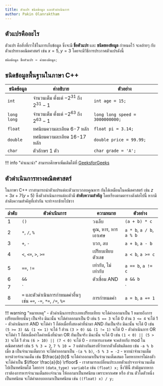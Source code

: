 ```yaml
---
title: ตัวแปร ชนิดข้อมูล และตัวดำเนินการ
author: Pakin Olanraktham
---
```


## ตัวแปรคืออะไร
ตัวแปร คือสิ่งที่เราใช้ในการเก็บข้อมูล ซึ่งจะมี **ชื่อตัวแปร** และ **ชนิดของข้อมูล** กำหนดไว้ จะคล้ายๆ กับตัวแปรทางคณิตศาสตร์ เช่น $x = 5, y = 3$ โดยจะมีวิธีการประกาศตัวแปรดังนี้

```c
ชนิดข้อมูล ชื่อตัวแปร = ค่าของข้อมูล;
```

## ชนิดข้อมูลพื้นฐานในภาษา C++

| ชนิดข้อมูล  | คำอธิบาย                                         | ตัวอย่าง                        |
| ----------- | ------------------------------------------------ | ------------------------------- |
| `int`       | จำนวนเต็ม ตั้งแต่ $-2^{31}$ ถึง $2^{31} - 1$ | `int age = 15;`                 |
| `long long` | จำนวนเต็ม ตั้งแต่ $-2^{63}$ ถึง $2^{63} - 1$ | `long long speed = 3000000000;` |
| `float`     | ทศนิยมความละเอียด 6-7 หลัก                       | `float pi = 3.14;`              |
| `double`    | ทศนิยมความละเอียด 16-17 หลัก                     | `double price = 99.99;`         |
| `char`      | ตัวอักษร 1 ตัว                                   | `char grade = 'A';`             |

!!! info "คำแนะนำ"
    สามารถศึกษาเพิ่มเติมได้ที่ [GeeksforGeeks](https://www.geeksforgeeks.org/c/data-types-in-c/)

## ตัวดำเนินการทางคณิตศาสตร์

ในภาษา C++ เราสามารถนำตัวแปรแต่ละตัวมาบวกลบคูณหาร กันได้เหมือนในคณิตศาสตร์ เช่น $z = 3x+7(y+5)$ ซึ่งตัวดำเนินการแต่ละตัวมี **ลำดับความสำคัญ** โดยเรียงตามตารางดังต่อไปนี้ หากมีลำดับความสำคัญที่เท่ากัน จะทำจากซ้ายไปขวา

| ลำดับ | ตัวดำเนินการ                         | ความหมาย                     | ตัวอย่าง                      |
|-------|-------------------------------------|------------------------------|------------------------------|
| 1     | `()`                                | วงเล็บ                       | `(a + b) * c`                |
| 2     | `*`, `/`, `%`                       | คูณ, หาร, หารเอาเศษ         | `a * b`, `a / b`, `a % b`    |
| 3     | `+`, `-`                           | บวก, ลบ                      | `a + b`, `a - b`             |
| 4     | `<`, `<=`, `>`, `>=`               | เปรียบเทียบตัวเลข            | `a < b`, `a >= c`            |
| 5     | `==`, `!=`                         | เท่ากับ, ไม่เท่ากับ          | `a == b`, `a != c`           |
| 6     | `&&`                              | ตัวเชื่อม AND         | `a && b`                     |
| 7     | `||`                              | ตัวเชื่อม OR          | `a || b`                     |
| 8     | `=` และตัวดำเนินการกำหนดค่าอื่นๆ เช่น `+=`, `-=`, `*=`, `/=`, `%=` | การกำหนดค่า                 | `a = b`, `a += 1`            |

!!! warning "หมายเหตุ"
    - ตัวดำเนินการประเภทเปรียบเทียบ จะได้ค่าออกมาเป็น 1 หมายถึงการเปรียบเทียบนั้นๆ เป็นจริง มิฉะนั้น จะได้ค่าออกมาเป็น 0 เช่น `5 == 3` จะได้ 0 ส่วน `3 <= 4` จะได้ 1
    - ตัวดำเนินการ AND จะได้ค่า 1 ก็ต่อเมื่อทั้งสองค่าที่นำมา AND กันเป็นจริง มิฉะนั้น จะได้ 0 เช่น `(5 >= 3) && (1 <= 1)` จะได้ 1 ส่วน `(3 > 0) && (1 != 1)` จะได้ 0
    - ตัวดำเนินการ OR จะได้ค่า 1 ก็ต่อเมื่อค่าใดค่าหนึ่งที่นำมา OR กันเป็นจริง มิฉะนั้น จะได้ 0 เช่น `(1 < 0) || (5 > 3)` จะได้ 1 ส่วน `(6 > 10) || (7 < 0)` จะได้ 0
    - การหารเอาเศษ จะคล้ายกับ mod ในคณิตศาสตร์ เช่น `5 % 3 = 2`, `7 % 10 = 7` แต่ต่างกันตรงที่ว่าหากตัวตั้งต้นติดลบ เช่น `-a % b` เมื่อ a เป็นจำนวนเต็มบวก จะได้ค่าออกมาเป็น `-(a % b)`, `-5 % 3 = -2`
    - หากนำจำนวนเต็ม หารด้วยจำนวนเต็ม เช่น $\frac{a}{b}$ จะได้ค่าออกมาเป็นจำนวนเต็มเสมอ โดยหากหารไม่ลงตัว จะได้ค่าเป็น $\lfloor \frac{a}{b} \rfloor$
    - เราสามารถเปลี่ยนประเภทตัวแปรจากจำนวนเต็ม ไปเป็นทศนิยมได้ โดยการ `(data_type) variable` เช่น `(float) x;` ซึ่งวิธีนี้ สำคัญมากหากเราต้องการหารจำนวนเต็มสองจำนวน ให้ออกมาเป็นทศนิยม เพราะหากเศษ หรือ ส่วน ตัวใดตัวหนึ่งเป็นทศนิยม จะได้คำตอบออกมาเป็นทศนิยม เช่น `((float) x) / y;`
